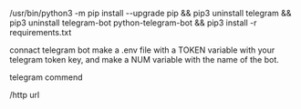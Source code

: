 /usr/bin/python3 -m pip install --upgrade pip && pip3 uninstall telegram && pip3 uninstall telegram-bot python-telegram-bot && pip3 install -r requirements.txt



connact telegram bot make a .env file with a TOKEN variable with your telegram token key, and make a NUM variable with the name of the bot.


telegram commend

/http url
